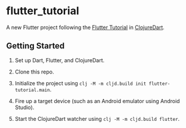 # flutter_tutorial

A new Flutter project following the [Flutter Tutorial](https://docs.flutter.dev/reference/tutorials) in [ClojureDart](https://github.com/Tensegritics/ClojureDart).

## Getting Started

1. Set up Dart, Flutter, and ClojureDart.

2. Clone this repo.

3. Initialize the project using `clj -M -m cljd.build init flutter-tutorial.main`.

4. Fire up a target device (such as an Android emulator using Android Studio).

5. Start the ClojureDart watcher using `clj -M -m cljd.build flutter`.